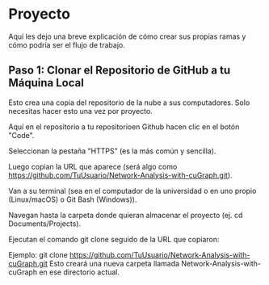# Proyecto
Aquí les dejo una breve explicación de cómo crear sus propias ramas y cómo podría ser el flujo de trabajo. 

## Paso 1: Clonar el Repositorio de GitHub a tu Máquina Local

Esto crea una copia del repositorio de la nube a sus computadores. Solo necesitas hacer esto una vez por proyecto.

Aquí en el repositorio a tu repositorioen Github hacen clic en el botón "Code".

Seleccionan la pestaña "HTTPS" (es la más común y sencilla).

Luego copian la URL que aparece (será algo como https://github.com/TuUsuario/Network-Analysis-with-cuGraph.git).

Van a su terminal (sea en el computador de la universidad o en uno propio (Linux/macOS) o Git Bash (Windows)).

Navegan hasta la carpeta donde quieran almacenar el proyecto (ej. cd Documents/Projects).

Ejecutan el comando git clone seguido de la URL que copiaron:

Ejemplo:
git clone https://github.com/TuUsuario/Network-Analysis-with-cuGraph.git
Esto creará una nueva carpeta llamada Network-Analysis-with-cuGraph en ese directorio actual.

